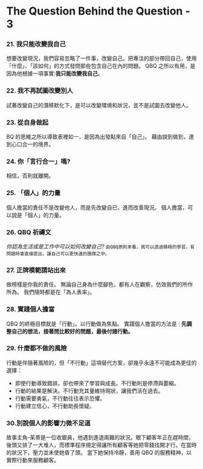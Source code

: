 # The Question Behind the Question - 3

### 21. 我只能改變我自己

想要改變現況，我們容易忽略了一件事，改變自己。把專注的部分帶回自己，使用「什麼」、「該如何」的方式發問那些包含自己在內的問題。
QBQ 之所以有用，是因為他根據一項事實:**我只能改變我自己**。

### 22. 我不再試圖改變別人

試著改變自己的潛移默化下，是可以改變環境和狀況，並不是試圖去改變他人。

### 23. 從自身做起


BQ 的思維之所以導致表裡如一，是因為出發點來自「自己」。
藉由說到做到，達到心口合一的境界。

### 24. 你「言行合一」嗎?

相信，否則就離開。

### 25. 「個人」的力量

個人擔當的責任不是改變他人，而是先改變自已，進而改善現況。
個人擔當，可以說是「個人」的力量。

### 26. QBQ 祈禱文

_你認為生活或是工作中可以如何改變自己?_
`由QBQ原則來看，我可以透過積極的學習，有問題時會直接提出，讓自己可以更快速的團隊之中。`

### 27. 正牌模範請站出來

做榜樣是你我的責任。
無論自己身為什麼腳色，都有人在觀察，仿效我們的所作所為。
我們隨時都是在「為人表率」。

### 28. 實踐個人擔當

QBQ 的終極目標就是「行動」。以行動做為焦點。
實踐個人擔當的方法是 : **先調整自己的想法，接著問比較好的問題，最後付諸行動。**

### 29. 什麼都不做的風險

行動是伴隨著風險的，但「不行動」這項替代方案，卻幾乎永遠不可能成為更佳的選擇：

- 即使行動導致錯誤，卻也帶來了學習與成長。不行動則是停滯與萎縮。
- 行動的結果是解決。不行動充其量維持現狀，讓我們活在過去。
- 行動需要勇氣，不行動往往表示恐懼。
- 行動建立信心，不行動助長懷疑。

### 30.別說個人的影響力微不足道

故事主角-茱蒂是一位收銀員，他遇到進退兩難的狀況。眼下顧客年正在趕時間，後頭又排了一大堆人，而標準程序規定得讓所有顧客等她把零錢找開才行。在當時的狀況下，壓力並未使她昏了頭。
當下她保持冷靜，善用 QBQ 的服務精神，以實際行動來服務顧客。

